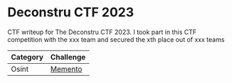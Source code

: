 # Deconstru CTF 2023

CTF writeup for The Deconstru CTF 2023. I took part in this CTF competition with the xxx team and secured the xth place out of xxx teams


| Category | Challenge |
| ---      | --- |
| Osint    | [Memento](https://github.com/fanshh/ctf-writeups/tree/main/DeconstruCTF%202023/move/)
